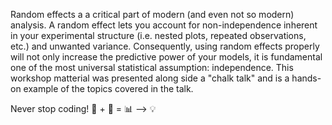Random effects a a critical part of modern (and even not so modern) analysis. A random effect lets you account for non-independence inherent in your experimental structure (i.e. nested plots, repeated observations, etc.) and unwanted variance. Consequently, using random effects properly will not only increase the predictive power of your models, it is fundamental one of the most universal statistical assumption: independence. This workshop matterial was presented along side a "chalk talk" and is a hands-on example of the topics covered in the talk.

Never stop coding! 🌱 + 🤔 = 📊 --> 💡
